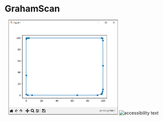 # GrahamScan
<p align="center">
  <img src="https://github.com/Kepeczsz/GrahamScan/blob/main/5000pkt.png" width="350" title="hover text">
  <img src="your_relative_path_here_number_2_large_name" width="350" alt="accessibility text">
</p>
